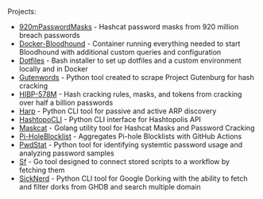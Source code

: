 Projects:
- [920mPasswordMasks](https://github.com/JakeWnuk/920mPasswordMasks) - Hashcat password masks from 920 million breach passwords
- [Docker-Bloodhound](https://github.com/JakeWnuk/Docker-BloodHound) - Container running everything needed to start Bloodhound with additional custom queries and configuration
- [Dotfiles](https://github.com/JakeWnuk/Dotfiles) - Bash installer to set up dotfiles and a custom environment locally and in Docker
- [Gutenwords](https://github.com/JakeWnuk/Gutenwords) - Python tool created to scrape Project Gutenburg for hash cracking
- [HIBP-578M](https://github.com/JakeWnuk/HIBP-578M) - Hash cracking rules, masks, and tokens from cracking over half a billion passwords
- [Harp](https://github.com/JakeWnuk/Harp) - Python CLI tool for passive and active ARP discovery
- [HashtopoCLI](https://github.com/JakeWnuk/HashtopoCLI) - Python CLI interface for Hashtopolis API
- [Maskcat](https://github.com/JakeWnuk/maskcat) - Golang utility tool for Hashcat Masks and Password Cracking
- [Pi-HoleBlocklist](https://github.com/JakeWnuk/Pi-holeBlockList) - Aggregates Pi-hole Blocklists with GitHub Actions
- [PwdStat](https://github.com/JakeWnuk/PwdStat) - Python tool for identifying systemtic password usage and analyzing password samples
- [Sf](https://github.com/JakeWnuk/sf) - Go tool designed to connect stored scripts to a workflow by fetching them
- [SickNerd](https://github.com/JakeWnuk/SickNerd) - Python CLI tool for Google Dorking with the ability to fetch and filter dorks from GHDB and search multiple domain
